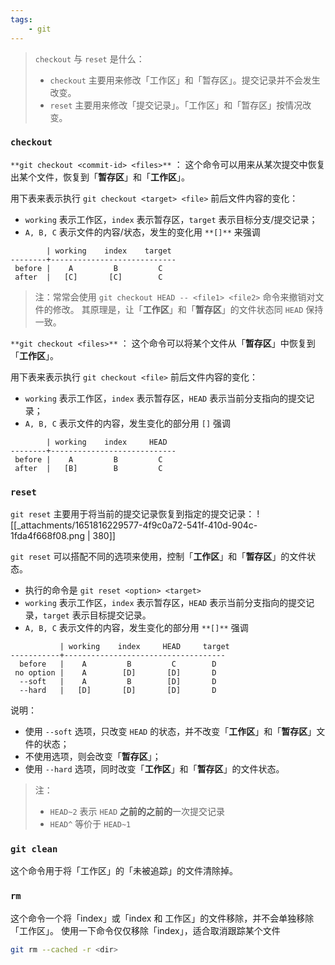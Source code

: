 ```yaml
---
tags:
    - git
---
```


> `checkout` 与 `reset` 是什么：
>  
> - `checkout` 主要用来修改「工作区」和「暂存区」。提交记录并不会发生改变。
> - `reset` 主要用来修改「提交记录」。「工作区」和「暂存区」按情况改变。



### `checkout`
`**git checkout <commit-id> <files>**` ：
这个命令可以用来从某次提交中恢复出某个文件，恢复到「**暂存区**」和「**工作区**」。

用下表来表示执行 `git checkout <target> <file>` 前后文件内容的变化：

- `working` 表示工作区，`index` 表示暂存区，`target` 表示目标分支/提交记录；
- `A, B, C` 表示文件的内容/状态，发生的变化用 `**[]**` 来强调
```
        | working    index    target
--------+----------------------------
 before |    A         B         C
 after  |   [C]       [C]        C
```

> 注：常常会使用 `git checkout HEAD -- <file1> <file2>` 命令来撤销对文件的修改。
> 其原理是，让「**工作区**」和「**暂存区**」的文件状态同 `HEAD` 保持一致。


`**git checkout <files>**` ：
这个命令可以将某个文件从「**暂存区**」中恢复到「**工作区**」。

用下表来表示执行 `git checkout <file>` 前后文件内容的变化：

- `working` 表示工作区，`index` 表示暂存区，`HEAD` 表示当前分支指向的提交记录；
- `A, B, C` 表示文件的内容，发生变化的部分用 `[]` 强调
```
        | working    index     HEAD
--------+----------------------------
 before |    A         B         C
 after  |   [B]        B         C
```


### `reset`

`git reset` 主要用于将当前的提交记录恢复到指定的提交记录：
![[_attachments/1651816229577-4f9c0a72-541f-410d-904c-1fda4f668f08.png | 380]]

`git reset` 可以搭配不同的选项来使用，控制「**工作区**」和「**暂存区**」的文件状态。

- 执行的命令是 `git reset <option> <target>`
- `working` 表示工作区，`index` 表示暂存区，`HEAD` 表示当前分支指向的提交记录，`target` 表示目标提交记录。
- `A, B, C` 表示文件的内容，发生变化的部分用 `**[]**` 强调
```
           | working    index     HEAD     target
-----------+------------------------------------
  before   |    A         B         C        D
 no option |    A        [D]       [D]       D
  --soft   |    A         B        [D]       D
  --hard   |   [D]       [D]       [D]       D
```

说明：

- 使用 `--soft` 选项，只改变 `HEAD` 的状态，并不改变「**工作区**」和「**暂存区**」文件的状态；
- 不使用选项，则会改变「**暂存区**」；
- 使用 `--hard` 选项，同时改变「**工作区**」和「**暂存区**」的文件状态。

> 注：
> - `HEAD~2` 表示 `HEAD` **之前的之前的**一次提交记录
> - `HEAD^` 等价于 `HEAD~1`



### `git clean`
这个命令用于将「工作区」的「未被追踪」的文件清除掉。


### `rm`
这个命令一个将「index」或「index 和 工作区」的文件移除，并不会单独移除「工作区」。
使用一下命令仅仅移除「index」，适合取消跟踪某个文件
```bash
git rm --cached -r <dir>
```
